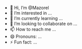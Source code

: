 - 👋 Hi, I’m @Mazorel
- 👀 I’m interested in ...
- 🌱 I’m currently learning ...
- 💞️ I’m looking to collaborate on ...
- 📫 How to reach me ...
- 😄 Pronouns: ...
- ⚡ Fun fact: ...

<!---
Mazorel/Mazorel is a ✨ special ✨ repository because its `README.md` (this file) appears on your GitHub profile.
You can click the Preview link to take a look at your changes.
--->
